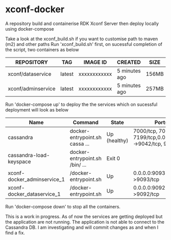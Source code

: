 # xconf-docker
A repository build and containerise RDK Xconf Server then deploy locally using docker-compose

Take a look at the xconf_build.sh if you want to customise path to maven (m2) and other paths
Run 'xconf_build.sh' first, on sucessful completion of the script, two containers as below


|REPOSITORY           |TAG                 |IMAGE ID            |CREATED             |SIZE         |
|---|---|---|---|---|
|xconf/dataservice    |latest              |xxxxxxxxxxxx        |5 minutes ago       |156MB        |
|xconf/adminservice   |latest              |xxxxxxxxxxxx        |5 minutes ago       |257MB        |




Run 'docker-compose up' to deploy the the services which on sucessful deployment will look as below



|           Name              |            Command             |     State    |             Ports
|---|---|---|---|
|cassandra                    |docker-entrypoint.sh cassa ...  |Up (healthy)  |7000/tcp, 7001/tcp, 7199/tcp,0.0.0.0:9042->9042/tcp, 9160/tcp                                                                             
|cassandra-load-keyspace      |docker-entrypoint.sh /bin/ ...  |Exit 0        |
|xconf-docker_adminservice_1  |/docker-entrypoint.sh           |Up            |0.0.0.0:9093->9093/tcp
|xconf-docker_dataservice_1   |/docker-entrypoint.sh           |Up            |0.0.0.0:9092->9092/tcp


Run 'docker-compose down' to stop all the containers.

This is a work in progress. As of now the services are getting deployed but the application are not running. The application is not able to connect to the Cassandra DB. 
I am investigating and will commit changes as and when I find a fix.
